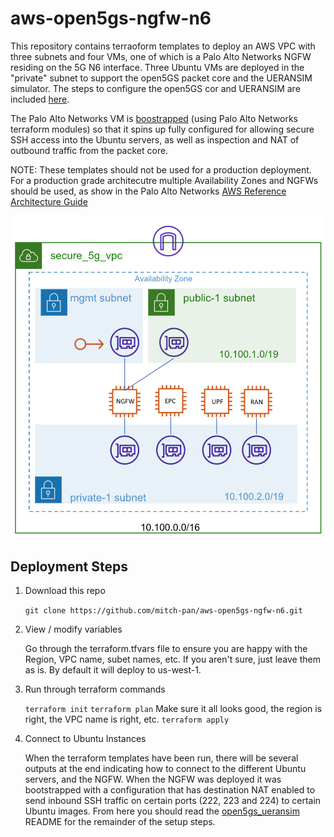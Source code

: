 # aws-open5gs-ngfw-n6
This repository contains terraoform templates to deploy an AWS VPC with three subnets and four VMs, one of which 
is a Palo Alto Networks NGFW residing on the 5G N6 interface.  Three Ubuntu VMs are
deployed in the "private" subnet to support the open5GS packet core and the UERANSIM simulator.  The steps
to configure the open5GS cor and UERANSIM are included [here](open5gs_ueransim.md).

The Palo Alto Networks VM is [boostrapped](https://docs.paloaltonetworks.com/vm-series/10-2/vm-series-deployment/bootstrap-the-vm-series-firewall/bootstrap-the-vm-series-firewall-in-aws) (using Palo Alto Networks terraform modules) so that it spins up fully configured for allowing secure SSH access
into the Ubuntu servers, as well as inspection and NAT of outbound traffic from the packet core.

NOTE: These templates should not be used for a production deployment.  For a production grade architecutre multiple Availability Zones and 
NGFWs should be used, as show in the Palo Alto Networks [AWS Reference Architecture Guide](https://www.paloaltonetworks.com/resources/guides/intelligent-architectures-aws-reference-architecture)

![alt_text](images/aws_open5gs_arch.png "webui logon screen")

## Deployment Steps

1. Download this repo

    `git clone https://github.com/mitch-pan/aws-open5gs-ngfw-n6.git`
2. View / modify variables

    Go through the terraform.tfvars file to ensure you are happy with the Region, VPC name, subet names, etc.  If you 
    aren't sure, just leave them as is. By default it will deploy to us-west-1.
3. Run through terraform commands

    `terraform init`
    `terraform plan`
    Make sure it all looks good, the region is right, the VPC name is right, etc.
    `terraform apply`
 
4. Connect to Ubuntu Instances

    When the terraform templates have been run, there will be several outputs at the end indicating how
    to connect to the different Ubuntu servers, and the NGFW.  When the NGFW was deployed it was bootstrapped
    with a configuration that has destination NAT enabled to send inbound SSH traffic on certain ports (222,
    223 and 224) to certain Ubuntu images.  From here you should read the [open5gs_ueransim](open5gs_ueransim.md) 
    README for the remainder of the setup steps.